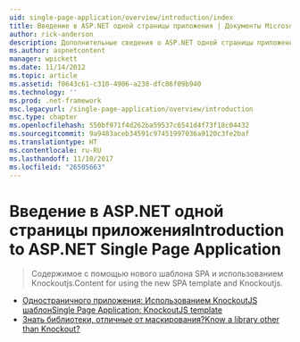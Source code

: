 ```yaml
---
uid: single-page-application/overview/introduction/index
title: Введение в ASP.NET одной страницы приложения | Документы Microsoft
author: rick-anderson
description: Дополнительные сведения о ASP.NET одной страницы приложения ASP.NET одной страницы приложений (SPA) позволяет создавать приложения, включающие значительные проводятся на стороне клиента...
ms.author: aspnetcontent
manager: wpickett
ms.date: 11/14/2012
ms.topic: article
ms.assetid: f0643c61-c310-4906-a238-dfc86f09b940
ms.technology: ''
ms.prod: .net-framework
msc.legacyurl: /single-page-application/overview/introduction
msc.type: chapter
ms.openlocfilehash: 550bf971f4d262ba59537c6541d4f73f18c04432
ms.sourcegitcommit: 9a9483aceb34591c97451997036a9120c3fe2baf
ms.translationtype: HT
ms.contentlocale: ru-RU
ms.lasthandoff: 11/10/2017
ms.locfileid: "26505663"
---
```

<a name="introduction-to-aspnet-single-page-application"></a><span data-ttu-id="2ac83-103">Введение в ASP.NET одной страницы приложения</span><span class="sxs-lookup"><span data-stu-id="2ac83-103">Introduction to ASP.NET Single Page Application</span></span>
====================
> <span data-ttu-id="2ac83-104">Содержимое с помощью нового шаблона SPA и использованием Knockoutjs.</span><span class="sxs-lookup"><span data-stu-id="2ac83-104">Content for using the new SPA template and Knockoutjs.</span></span>


- [<span data-ttu-id="2ac83-105">Одностраничного приложения: Использованием KnockoutJS шаблон</span><span class="sxs-lookup"><span data-stu-id="2ac83-105">Single Page Application: KnockoutJS template</span></span>](knockoutjs-template.md)
- [<span data-ttu-id="2ac83-106">Знать библиотеки, отличные от маскирования?</span><span class="sxs-lookup"><span data-stu-id="2ac83-106">Know a library other than Knockout?</span></span>](other-libraries.md)
